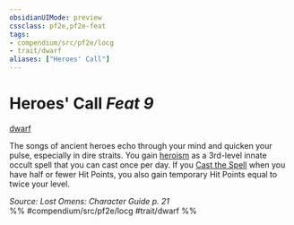```yaml
---
obsidianUIMode: preview
cssclass: pf2e,pf2e-feat
tags:
- compendium/src/pf2e/locg
- trait/dwarf
aliases: ["Heroes' Call"]
---
```

# Heroes' Call  *Feat 9*  
[dwarf](../../Rules/traits/dwarf.md)  


The songs of ancient heroes echo through your mind and quicken your pulse, especially in dire straits. You gain [heroism](../spells/heroism.md) as a 3rd-level innate occult spell that you can cast once per day. If you [Cast the Spell](../../Rules/actions/cast-a-spell.md) when you have half or fewer Hit Points, you also gain temporary Hit Points equal to twice your level.

*Source: Lost Omens: Character Guide p. 21*  
%% #compendium/src/pf2e/locg #trait/dwarf %%